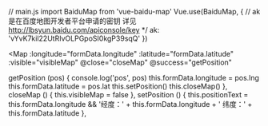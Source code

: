 // main.js
import BaiduMap from 'vue-baidu-map'
Vue.use(BaiduMap, {
  // ak 是在百度地图开发者平台申请的密钥 详见 http://lbsyun.baidu.com/apiconsole/key */
  ak: 'vYvK7kil22UtRIvOLPGpoSI0kgP39sqQ'
})

<Map
  :longitude="formData.longitude"
  :latitude="formData.latitude"
  :visible="visibleMap"
  @close="closeMap"
  @success="getPosition"
></Map>

getPosition (pos) {
    console.log('pos', pos)
    this.formData.longitude = pos.lng
    this.formData.latitude = pos.lat
    this.setPosition()
    this.closeMap()
},
closeMap () {
    this.visibleMap = false
},
setPosition () {
    this.positionText = this.formData.longitude && '经度：' + this.formData.longitude + '   纬度：' + this.formData.latitude
},